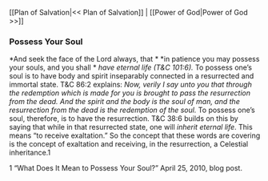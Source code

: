 [[Plan of Salvation|<< Plan of Salvation]]  |  [[Power of God|Power of God >>]]

### Possess Your Soul

*And seek the face of the Lord always, that *
*in patience you may possess your souls, and you shall *
*have eternal life *(T&C 101:6)*.* To possess one’s soul is to have body and spirit inseparably connected in a resurrected and immortal state. T&C 86:2 explains: *Now, verily I say unto you that through the redemption which is made for you is brought to pass the resurrection from the dead. And the spirit and the body is the soul of man, and the resurrection from the dead is the redemption of the soul.* To possess one’s soul, therefore, is to have the resurrection. T&C 38:6 builds on this by saying that while in that resurrected state, one will *inherit eternal life*. This means “to receive exaltation.” So the concept that these words are covering is the concept of exaltation and receiving, in the resurrection, a Celestial inheritance.1



1 “What Does It Mean to Possess Your Soul?” April 25, 2010, blog post.